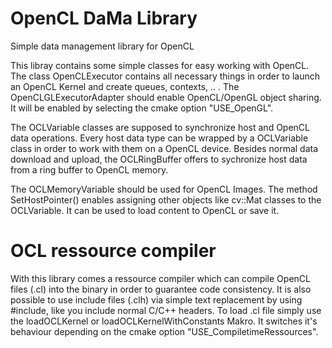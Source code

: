 # OpenCL DaMa Library
Simple data management library for OpenCL

This libray contains some simple classes for easy working with OpenCL.
The class OpenCLExecutor contains all necessary things in order to launch an OpenCL Kernel and create queues, contexts, .. .
The OpenCLGLExecutorAdapter should enable OpenCL/OpenGL object sharing. It will be enabled by selecting the cmake option "USE_OpenGL".

The OCLVariable classes are supposed to synchronize host and OpenCL data operations.
Every host data type can be wrapped by a OCLVariable class in order to work with them on a OpenCL device.
Besides normal data download and upload, the OCLRingBuffer offers to sychronize host data from a ring buffer to OpenCL memory.

The OCLMemoryVariable should be used for OpenCL Images. The method SetHostPointer() enables assigning other objects like cv::Mat classes to the OCLVariable. It can be used to load content to OpenCL or save it.

# OCL ressource compiler
With this library comes a ressource compiler which can compile OpenCL files (.cl) into the binary in order to guarantee code consistency.
It is also possible to use include files (.clh) via simple text replacement by using &#35;include, like you include normal C/C++ headers.
To load .cl file simply use the loadOCLKernel or loadOCLKernelWithConstants Makro. It switches it's behaviour depending on the cmake option "USE_CompiletimeRessources".
